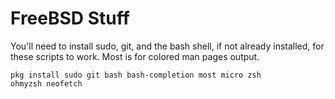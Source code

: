 # FreeBSD Stuff
You'll need to install sudo, git, and the bash shell, if not already installed, for these scripts to work. Most is for colored man pages output.

<code>pkg install sudo git bash bash-completion most micro zsh ohmyzsh neofetch</code>
